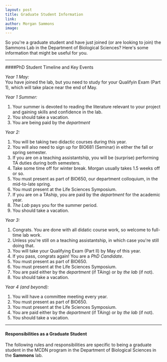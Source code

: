 ```yaml
---
layout: post
title: Graduate Student Information
link: 
author: Morgan Sammons
image: 
---
```


So you're a graduate student and have just joined (or are looking to join) the Sammons Lab in the Department of Biological Sciences? Here's some information that might be useful for you.

------------------
####PhD Student Timeline and Key Events

_Year 1 May:_  
You have joined the lab, but you need to study for your Qualifyin Exam (Part 1), which will take place near the end of May. 

_Year 1 Summer:_  
1. Your summer is devoted to reading the literature relevant to your project and gaining skills and confidence in the lab.     
2. You should take a vacation.   
3. You are being paid by the *department*  
 
_Year 2:_   
1. You will be taking two didactic courses during this year.  
2. You will also need to sign up for BIO681 (Seminar) in either the fall or spring semester.  
3. If you are on a teaching assistantship, you will be (surprise) performing TA duties during both semesters.  
4. Take some time off for winter break. Morgan usually takes 1.5 weeks off or so.   
5. You must present as part of BIO650, our department colloquium, in the mid-to-late spring.  
6. You must present at the Life Sciences Symposium.  
7. If you are on a TAship, you are paid by the *department* for the academic year.  
8. *The Lab* pays you for the summer period.  
9. You should take a vacation. 

_Year 3:_  
1. Congrats. You are done with all didatic course work, so welcome to full-time lab work.  
2. Unless you're still on a teaching assistantship, in which case you're still doing that.  
3. You will take your Qualifying Exam (Part II) by May of this year.   
4. If you pass, congrats again! You are a *PhD Candidate*.  
5. You must present as part of BIO650.  
6. You must present at the Life Sciences Symposium.   
7. You are paid either by the *department* (if TAing) or by *the lab* (if not).  
8. You should take a vacation. 

_Year 4 (and beyond):_  
1. You will have a committee meeting every year.  
2. You must present as part of BIO650.    
3. You must present at the Life Sciences Symposium.    
4. You are paid either by the *department* (if TAing) or by *the lab* (if not).  
5. You should take a vacation. 


------------------

#### Responsibilities as a Graduate Student

The following rules and responsibilities are specific to being a graduate student in the MCDN program in the Department of Biological Sciences in the **Sammons** lab. 

